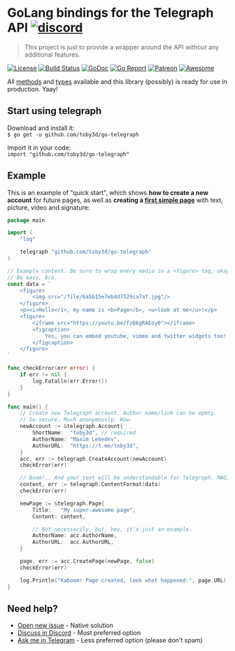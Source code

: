 # GoLang bindings for the Telegraph API [![discord](https://discordapp.com/api/guilds/208605007744860163/widget.png)](https://discord.gg/QJ8z5BN)
> This project is just to provide a wrapper around the API without any additional features.

[![License](https://img.shields.io/npm/l/express.svg?maxAge=2592000)](LICENSE.md)
[![Build Status](https://travis-ci.org/toby3d/go-telegraph.svg)](https://travis-ci.org/toby3d/go-telegraph)
[![GoDoc](https://godoc.org/github.com/toby3d/go-telegraph?status.svg)](https://godoc.org/github.com/toby3d/go-telegraph)
[![Go Report](https://goreportcard.com/badge/github.com/toby3d/go-telegraph)](https://goreportcard.com/report/github.com/toby3d/go-telegraph)
[![Patreon](https://img.shields.io/badge/support-patreon-E6461A.svg?maxAge=2592000)](https://www.patreon.com/toby3d)
[![Awesome](https://cdn.rawgit.com/sindresorhus/awesome/d7305f38d29fed78fa85652e3a63e154dd8e8829/media/badge.svg)](https://github.com/avelino/awesome-go)

All [methods](https://toby3d.github.io/go-telegraph/#available-methods) and [types](https://toby3d.github.io/go-telegraph/#available-types) available and this library (possibly) is ready for use in production. Yaay!

## Start using telegraph
Download and install it:  
`$ go get -u github.com/toby3d/go-telegraph`

Import it in your code:  
`import "github.com/toby3d/go-telegraph"`

## Example
This is an example of "quick start", which shows **how to create a new account** for future pages, as well as **creating a [first simple page](http://telegra.ph/My-super-awesome-page-12-25)** with text, picture, video and signature:
```go
package main

import (
    "log"

    telegraph "github.com/toby3d/go-telegraph"
)

// Example content. Be sure to wrap every media in a <figure> tag, okay?
// Be easy, bro.
const data = `
    <figure>
        <img src="/file/6a5b15e7eb4d7329ca7af.jpg"/>
    </figure>
    <p><i>Hello</i>, my name is <b>Page</b>, <u>look at me</u>!</p>
    <figure>
        <iframe src="https://youtu.be/fzQ6gRAEoy0"></iframe>
        <figcaption>
            Yes, you can embed youtube, vimeo and twitter widgets too!
        </figcaption>
    </figure>
`

func checkError(err error) {
    if err != nil {
        log.Fatalln(err.Error())
    }
}

func main() {
    // Create new Telegraph account. Author name/link can be epmty.
    // So secure. Much anonymously. Wow.
    newAccount := &telegraph.Account{
        ShortName:  "toby3d", // required
        AuthorName: "Maxim Lebedev",
        AuthorURL:  "https://t.me/toby3d",
    }
    acc, err := telegraph.CreateAccount(newAccount)
    checkError(err)

    // Boom!.. And your text will be understandable for Telegraph. MAGIC.
    content, err := telegraph.ContentFormat(data)
    checkError(err)

    newPage := &telegraph.Page{
        Title:   "My super-awesome page",
        Content: content,

        // Not necessarily, but, hey, it's just an example.
        AuthorName: acc.AuthorName,
        AuthorURL:  acc.AuthorURL,
    }

    page, err := acc.CreatePage(newPage, false)
    checkError(err)

    log.Println("Kaboom! Page created, look what happened:", page.URL)
}
```

## Need help?
- [Open new issue](https://github.com/toby3d/go-telegraph/issues/new) - Native solution
- [Discuss in Discord](https://discord.gg/QJ8z5BN) - Most preferred option
- [Ask me in Telegram](https://t.me/toby3d) - Less preferred option (please don't spam)